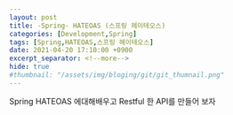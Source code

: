 ```yaml
---
layout: post
title: -Spring- HATEOAS (스프링 헤이테오스)
categories: [Development,Spring]
tags: [Spring,HATEOAS,스프링 헤이테오스]
date: 2021-04-20 17:10:00 +0900
excerpt_separator: <!--more-->
hide: true
#thumbnail: "/assets/img/bloging/git/git_thumnail.png"
---
```


Spring HATEOAS 에대해배우고 Restful 한 API를 만들어 보자

<!--more-->
